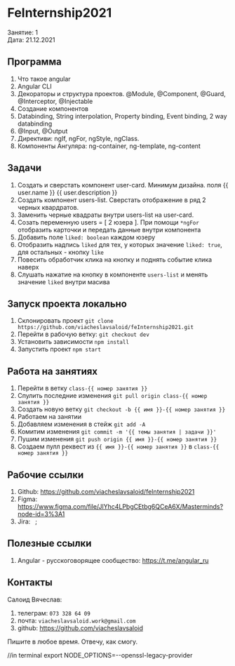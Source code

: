 # FeInternship2021
Занятие: 1\
Дата: 21.12.2021

## Программа
1. Что такое angular
2. Angular CLI
3. Декораторы и структура проектов. @Module, @Component, @Guard, @Interceptor, @Injectable
4. Создание компонентов
5. Databinding, String interpolation, Property binding, Event binding, 2 way databinding
6. @Input, @Output
7. Директиви: ngIf, ngFor, ngStyle, ngClass.
8. Компоненты Ангуляра: ng-container, ng-template, ng-content

## Задачи
1. Создать и сверстать компонент user-card. Минимум дизайна. поля {{ user.name }} {{ user.description }}
2. Создать компонент users-list. Сверстать отображение в ряд 2 черных квардратов.
3. Заменить черные квадраты внутри users-list на user-card. 
4. Созать переменную users = [ 2 юзера ]. При помощи `*ngFor` отобразить карточки и передать данные внутри компонента
5. Добавить поле `liked: boolean` каждом юзеру
6. Отобразить надпись `liked` для тех, у которых значение `liked: true`, для остальных - кнопку `like`
7. Повесить обработчик клика на кнопку и поднять событие клика наверх
8. Слушать нажатие на кнопку в компоненте `users-list` и менять значение `liked` внутри масива

## Запуск проекта локально
1. Склонировать проект `git clone https://github.com/viacheslavsaloid/feInternship2021.git`
2. Перейти в рабочую ветку: `git checkout dev`
3. Установить зависимости `npm install`
4. Запустить проект `npm start`

## Работа на занятиях
1. Перейти в ветку `class-{{ номер занятия }}`
2. Спулить последние изменения `git pull origin class-{{ номер занятия }}`
3. Создать новую ветку `git checkout -b {{ имя }}-{{ номер занятия }}`
4. Работаем на занятии
5. Добавляем изменения в стейж `git add -A`
6. Комитим изменения `git commit -m '{{ темы занятия | задачи }}'`
7. Пушим изменения `git push origin {{ имя }}-{{ номер занятия }}`
8. Создаем пулл реквест из `{{ имя }}-{{ номер занятия }}` в `class-{{ номер занятия }}`

## Рабочие ссылки
1. Github: https://github.com/viacheslavsaloid/feInternship2021
2. Figma: https://www.figma.com/file/JlYhc4LPbgCEtbg6QCeA6X/Masterminds?node-id=3%3A1
3. Jira: ` `;

## Полезные ссылки
1. Angular - русскоговорящее сообщество: https://t.me/angular_ru

## Контакты
Салоид Вячеслав:
1. телеграм: `073 328 64 09`
2. почта: `viacheslavsaloid.work@gmail.com`
3. github: https://github.com/viacheslavsaloid

Пишите в любое время. Отвечу, как смогу.

   //in terminal 
   export NODE_OPTIONS=--openssl-legacy-provider